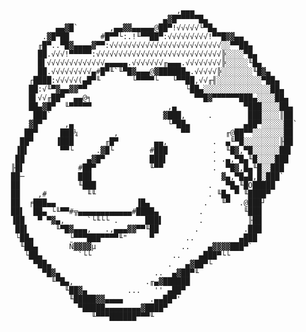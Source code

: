                                           ,▄▄▄                              
                                       ▄▓█▀▀▀▀▀█▄                           
               ▄▄▓█`       ,▄▄▓▓▄▄▄▄▄@██▀!√√√√√└▀█▄                         
            .▓█▀██       #█▀▀└:.!╙▀▀██▀:√√√√√√√√√!▀▀█▓▓▄▄                   
           ╓█▀..▀█▓▄▄▄▄▓▀▀:√√√√√√√√√√√√√√√√√√√√√√√√√░░▀▀██▄                 
           ██.√√√!▀▀▀▀▀:√√√√√√√√√√√√√√√√√√√√√√√√√√√√╠░░░░▀█▄                
           █▌√√√√√√√√√√√√√▄▄▄▄▄.√√√√√√√╓▄▄▄.√√√√√√√√╠░░░░░╙█▄               
           ██.√√√√√√√√√▄#█▀╙`╙▀█▓▄▄▄@▓██████▄.√√√√√╠░░░░░░░╙█▓▄             
         ┌████:√√√√√(▄█▀╙       └▀▀▀▀└   └▀▀██,√√╓╢░░░░░░░░░░▀██▄           
         ██:√╙▀▓▄▄▓▓▀▀                      └██▄░░░░░░░░░░░░░░░██▄          
         █▌√√╓██▀  ▄▄@╕                       ▀▀█▓▀▀▀▀▀▀███▄░░░░██▄         
         ██▄▓█▀  ╙▀▀▀▀▀                 ,▄               ▀███░░░░██▄        
          ███`                         ▓███,     .        ███░░░░║██        
         ▓█▀     ,▄                     └▀██▄            ▄██▀░░░░░██`       
        ██▀     ███¼        ,              ▀▀        ╓@██▀▀░░░░░░░██        
       ██▀     ▐███       ╓█▀        ▄▄,          .  ▄╙▀█░░░░░░░░╟██        
      ▐█▌       ▀▀└     .▓█└        #███          .  ╙█▓,▀█░░░░░░██▌        
      ██              ▄▓█▀          ███▌          . .▄,▀█▄╙█░░░░███         
     ╟█▌            #██▀            ╙▀▀           .  ▀█▓,█▄╙█░░███          
     ██─            ███                             ▓▄,▀█▄█,█░███`          
     ██             ╙███                         .   ▀█▄╙█Ö█████            
     ██    ,#         ╙╙                         . ╙█▄ ▀ ╙████▀             
     ██  ╒███▄▄                  ▐█▄            .   ╙▀  .@███┘              
     ██▌  ██▄ └╙▀▀#╦▄▄▄▄▄▄▄▄▄▄▄▄#████▄         .         ╙███               
     ▐██   ▀ ▀▓▄,     `└╙└└ .      ███▌        .          ╟██               
      ██▌      ╙▀█▓▄▄▄,   .,▄▄▄▓▓▀▀╙██        .          .███               
      └██▄        └▀▀▀███▀▀▀▀╙"     ▀       ..          ▄███                
       ╙██▄       Ñ▓▓▓▓µ                   ..    ▄▓▓▓▓███▀`                 
        └██▄        `└└                  ..    ▄███▀└└                      
          ▀██▄                          .   ▄▓██▀└                          
            ▀█▓▄                     ..  ▄▓██▀╙                             
              ╙▀█▄,                .╓▄▓██████                               
                 ╙██▓▄         ...   '' ▄██▀                                
                  ╙█████▓▓▄▄▄▄      .▄▄██▀'                                 
                    ▀█████▄▄▄▄▄▄▄▄▓████▀                                    
                       ╙▀▀▀██████▀▀▀╙ 
